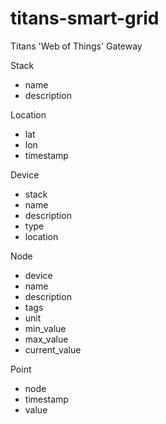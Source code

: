 titans-smart-grid
=================

Titans 'Web of Things' Gateway




Stack

* name
* description


Location

* lat
* lon
* timestamp

Device

* stack
* name
* description
* type
* location



Node

* device
* name
* description
* tags
* unit
* min_value
* max_value
* current_value


Point

* node
* timestamp
* value